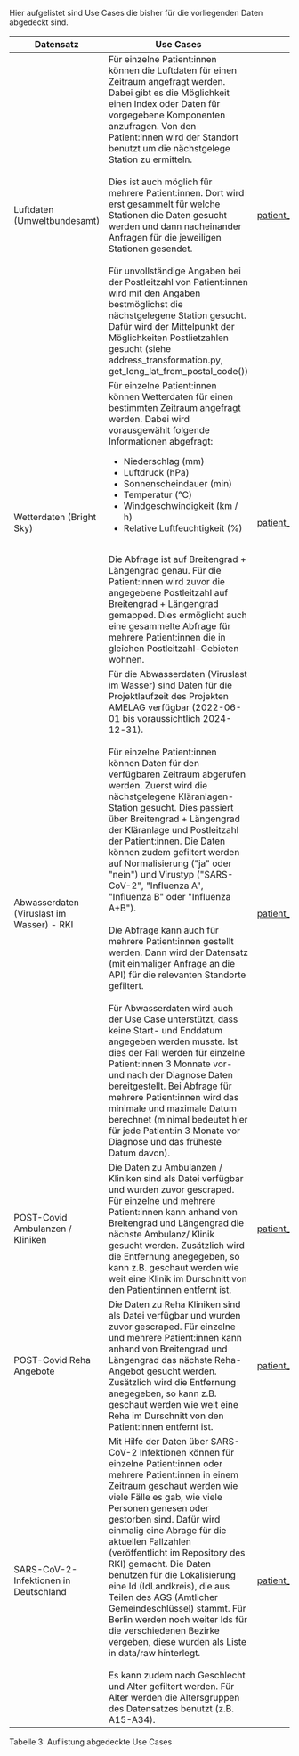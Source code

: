 Hier aufgelistet sind Use Cases die bisher für die vorliegenden Daten abgedeckt sind.

| Datensatz                                 | Use Cases                                                                                                                                                                                                                                                                                                                                                                                                                                                                                                                                                                                                                                                                                                                                                                                                                                                                                                                                                                                                                                                                                                                                                                                     | Skript                                                               |
| ----------------------------------------- | --------------------------------------------------------------------------------------------------------------------------------------------------------------------------------------------------------------------------------------------------------------------------------------------------------------------------------------------------------------------------------------------------------------------------------------------------------------------------------------------------------------------------------------------------------------------------------------------------------------------------------------------------------------------------------------------------------------------------------------------------------------------------------------------------------------------------------------------------------------------------------------------------------------------------------------------------------------------------------------------------------------------------------------------------------------------------------------------------------------------------------------------------------------------------------------------- | -------------------------------------------------------------------- |
| Luftdaten (Umweltbundesamt)               | Für einzelne Patient:innen können die Luftdaten für einen Zeitraum angefragt werden. Dabei gibt es die Möglichkeit einen Index oder Daten für vorgegebene Komponenten anzufragen. Von den Patient:innen wird der Standort benutzt um die nächstgelege Station zu ermitteln. <br><br>Dies ist auch möglich für mehrere Patient:innen. Dort wird erst gesammelt für welche Stationen die Daten gesucht werden und dann nacheinander Anfragen für die jeweiligen Stationen gesendet. <br><br>Für unvollständige Angaben bei der Postleitzahl von Patient:innen wird mit den Angaben bestmöglichst die nächstgelegene Station gesucht. Dafür wird der Mittelpunkt der Möglichkeiten Postlietzahlen gesucht (siehe address_transformation.py, get_long_lat_from_postal_code())                                                                                                                                                                                                                                                                                                                                                                                                                     | [patient_luftdaten.ipynb](notebooks/patient_luftdaten.ipynb)         |
| Wetterdaten (Bright Sky)                  | Für einzelne Patient:innen können Wetterdaten für einen bestimmten Zeitraum angefragt werden. Dabei wird vorausgewählt folgende Informationen abgefragt: <ul><li>Niederschlag (mm)</li><li>Luftdruck (hPa)</li><li>Sonnenscheindauer (min)</li><li>Temperatur (°C)</li><li>Windgeschwindigkeit (km / h)</li><li>Relative Luftfeuchtigkeit (%)</li> </ul> <br> Die Abfrage ist auf Breitengrad + Längengrad genau. Für die Patient:innen wird zuvor die angegebene Postleitzahl auf Breitengrad + Längengrad gemapped. Dies ermöglicht auch eine gesammelte Abfrage für mehrere Patient:innen die in gleichen Postleitzahl-Gebieten wohnen.                                                                                                                                                                                                                                                                                                                                                                                                                                                                                                                                                    | [patient_wetterdaten.ipynb](notebooks/patient_wetter.ipynb)          |
| Abwasserdaten (Viruslast im Wasser) - RKI | Für die Abwasserdaten (Viruslast im Wasser) sind Daten für die Projektlaufzeit des Projekten AMELAG verfügbar (2022-06-01 bis voraussichtlich 2024-12-31). <br><br> Für einzelne Patient:innen können Daten für den verfügbaren Zeitraum abgerufen werden. Zuerst wird die nächstgelegene Kläranlagen-Station gesucht. Dies passiert über Breitengrad + Längengrad der Kläranlage und Postleitzahl der Patient:innen. Die Daten können zudem gefiltert werden auf Normalisierung ("ja" oder "nein") und Virustyp ("SARS-CoV-2", "Influenza A", "Influenza B" oder "Influenza A+B"). <br> <br> Die Abfrage kann auch für mehrere Patient:innen gestellt werden. Dann wird der Datensatz (mit einmaliger Anfrage an die API) für die relevanten Standorte gefiltert. <br><br> Für Abwasserdaten wird auch der Use Case unterstützt, dass keine Start- und Enddatum angegeben werden musste. Ist dies der Fall werden für einzelne Patient:innen 3 Monnate vor- und nach der Diagnose Daten bereitgestellt. Bei Abfrage für mehrere Patient:innen wird das minimale und maximale Datum berechnet (minimal bedeutet hier für jede Patient:in 3 Monate vor Diagnose und das früheste Datum davon). | [patient_abwasserdaten.ipynb](notebooks/patient_abwasserdaten.ipynb) |
| POST-Covid Ambulanzen / Kliniken          | Die Daten zu Ambulanzen / Kliniken sind als Datei verfügbar und wurden zuvor gescraped. Für einzelne und mehrere Patient:innen kann anhand von Breitengrad und Längengrad die nächste Ambulanz/ Klinik gesucht werden. Zusätzlich wird die Entfernung anegegeben, so kann z.B. geschaut werden wie weit eine Klinik im Durschnitt von den Patient:innen entfernt ist.                                                                                                                                                                                                                                                                                                                                                                                                                                                                                                                                                                                                                                                                                                                                                                                                                         | [patient_clinics.ipynb](notebooks/patient_clinics.ipynb)             |
| POST-Covid Reha Angebote                  | Die Daten zu Reha Kliniken sind als Datei verfügbar und wurden zuvor gescraped. Für einzelne und mehrere Patient:innen kann anhand von Breitengrad und Längengrad das nächste Reha-Angebot gesucht werden. Zusätzlich wird die Entfernung anegegeben, so kann z.B. geschaut werden wie weit eine Reha im Durschnitt von den Patient:innen entfernt ist.                                                                                                                                                                                                                                                                                                                                                                                                                                                                                                                                                                                                                                                                                                                                                                                                                                       | [patient_rehas.ipynb](notebooks/patient_rehas.ipynb)                 |
| SARS-CoV-2-Infektionen in Deutschland     | Mit Hilfe der Daten über SARS-CoV-2 Infektionen können für einzelne Patient:innen oder mehrere Patient:innen in einem Zeitraum geschaut werden wie viele Fälle es gab, wie viele Personen genesen oder gestorben sind. Dafür wird einmalig eine Abrage für die aktuellen Fallzahlen (veröffentlicht im Repository des RKI) gemacht. Die Daten benutzen für die Lokalisierung eine Id (IdLandkreis), die aus Teilen des AGS (Amtlicher Gemeindeschlüssel) stammt. Für Berlin werden noch weiter Ids für die verschiedenen Bezirke vergeben, diese wurden als Liste in data/raw hinterlegt. <br><br> Es kann zudem nach Geschlecht und Alter gefiltert werden. Für Alter werden die Altersgruppen des Datensatzes benutzt (z.B. A15-A34).                                                                                                                                                                                                                                                                                                                                                                                                                                                       | [patient_covid_cases.ipynb](notebooks/patient_covid_cases.ipynb)     |

Tabelle 3: Auflistung abgedeckte Use Cases
